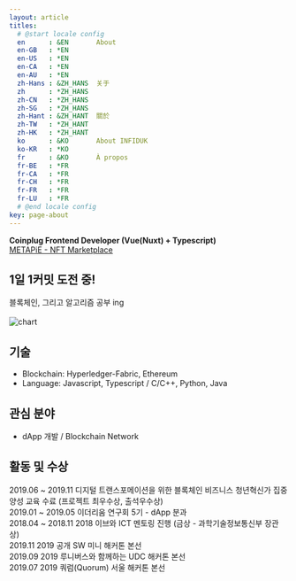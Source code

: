 ```yaml
---
layout: article
titles:
  # @start locale config
  en      : &EN       About
  en-GB   : *EN
  en-US   : *EN
  en-CA   : *EN
  en-AU   : *EN
  zh-Hans : &ZH_HANS  关于
  zh      : *ZH_HANS
  zh-CN   : *ZH_HANS
  zh-SG   : *ZH_HANS
  zh-Hant : &ZH_HANT  關於
  zh-TW   : *ZH_HANT
  zh-HK   : *ZH_HANT
  ko      : &KO       About INFIDUK
  ko-KR   : *KO
  fr      : &KO       À propos
  fr-BE   : *FR
  fr-CA   : *FR
  fr-CH   : *FR
  fr-FR   : *FR
  fr-LU   : *FR
  # @end locale config
key: page-about
---
```


<b>Coinplug Frontend Developer (Vue(Nuxt) + Typescript)</b>
<br />[METAPiE - NFT Marketplace](https://metapie.io)

## 1일 1커밋 도전 중!

블록체인, 그리고 알고리즘 공부 ing
<br /><br />![chart](https://ghchart.rshah.org/infiduk)

## 기술

- Blockchain: Hyperledger-Fabric, Ethereum
- Language: Javascript, Typescript / C/C++, Python, Java

## 관심 분야

- dApp 개발 / Blockchain Network

## 활동 및 수상

2019.06 ~ 2019.11 디지털 트랜스포메이션을 위한 블록체인 비즈니스 청년혁신가 집중 양성 교육 수료 (프로젝트 최우수상, 출석우수상)
<br />2019.01 ~ 2019.05 이더리움 연구회 5기 - dApp 분과
<br />2018.04 ~ 2018.11 2018 이브와 ICT 멘토링 진행 (금상 - 과학기술정보통신부 장관상)
<br />2019.11 2019 공개 SW 미니 해커톤 본선
<br />2019.09 2019 루니버스와 함께하는 UDC 해커톤 본선
<br />2019.07 2019 쿼럼(Quorum) 서울 해커톤 본선
